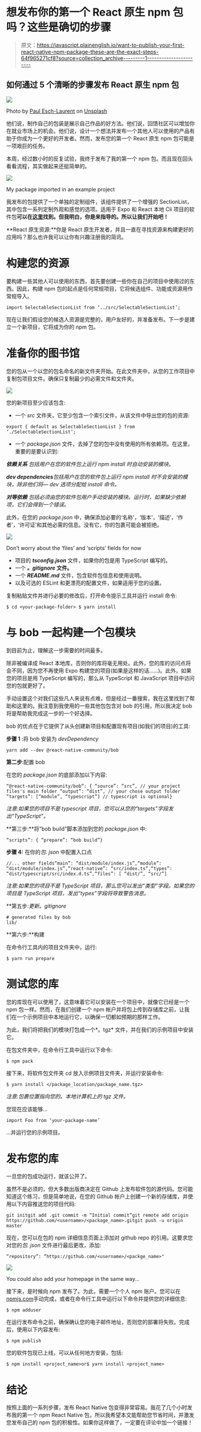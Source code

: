 # 想发布你的第一个 React 原生 npm 包吗？这些是确切的步骤

> 原文：<https://javascript.plainenglish.io/want-to-publish-your-first-react-native-npm-package-these-are-the-exact-steps-64f965271cf8?source=collection_archive---------1----------------------->

## 如何通过 5 个清晰的步骤发布 React 原生 npm 包

![](img/696a890dc7e6410b371a13dfcd39f81d.png)

Photo by [Paul Esch-Laurent](https://unsplash.com/@pinjasaur?utm_source=unsplash&utm_medium=referral&utm_content=creditCopyText) on [Unsplash](https://unsplash.com/s/photos/npm?utm_source=unsplash&utm_medium=referral&utm_content=creditCopyText)

他们说，制作自己的包装是展示自己作品的好方法。他们说，回馈社区可以增加你在就业市场上的机会。他们说，设计一个想法并发布一个其他人可以使用的产品有助于你成为一个更好的开发者。然而，发布您的第一个 React 原生 npm 包可能是一项艰巨的任务。

本周，经过数小时的反复试验，我终于发布了我的第一个 npm 包。而且现在回头看看流程，其实做起来还挺简单的。

![](img/601652ee46887fde54e33996d0ea5e57.png)

My package imported in an example project

我发布的包提供了一个单独的定制组件，该组件提供了一个增强的 SectionList，其中包含一系列定制外观和感觉的选项。适用于 Expo 和 React 本地 Cli 项目的软件包**可以在[这里](https://github.com/hongkouHenk/react-native-expo-interactive-section-list)找到。但我明白，你是来指导的。所以让我们开始吧！**

**React 原生资源:**你是 React 原生开发者，并且一直在寻找资源来构建更好的应用吗？那么也许我可以让你有兴趣注册我的简讯。

# 构建您的资源

要构建一些其他人可以使用的东西，首先要创建一些你在自己的项目中使用过的东西。因此，构建 npm 包的起点是任何常规项目，它将候选组件、功能或资源用作常规导入。

```
import SelectableSectionList from ‘../src/SelectableSectionList’;
```

现在让我们假设您的候选人资源是完整的，用户友好的，并准备发布。下一步是建立一个新项目，它将成为你的 npm 包。

# 准备你的图书馆

您的包从一个以您的包名命名的新文件夹开始。在此文件夹中，从您的工作项目中复制包项目文件。确保只复制最少的必需文件和文件夹。

![](img/ee2d0b399640691929b7dc4d03e3d5b3.png)

您的新项目至少应该包含:

*   一个 *src* 文件夹，它至少包含一个索引文件，从该文件中导出您的包的资源:

```
export { default as SelectableSectionList } from ‘./SelectableSectionList’;
```

*   一个 *package.json* 文件，去掉了您的包中没有使用的所有依赖项。在这里，重要的是要认识到:

***依赖关系*** *包括用户在您的软件包上运行 npm install 时自动安装的模块。*

***dev dependencies****包括用户在您的软件包上运行 npm install 时不会安装的模块，除非他们将— dev 选项分配给 install 命令。*

***对等依赖*** *包括必须由您的软件包用户手动安装的模块。运行时，如果缺少依赖项，它们会得到一个错误。*

此外，在您的 *package.json* 中，确保添加必要的‘名称’，‘版本’，‘描述’，‘作者’，‘许可证’和其他必需的信息。没有它，你的包裹可能会被拒绝。

![](img/49a77ee9ac26c44a80ec2b47ad0ff7a9.png)

Don’t worry about the ‘files’ and ‘scripts’ fields for now

*   项目的 ***tsconfig.json*** 文件，如果你的包是用 TypeScript 编写的。
*   一个 ***。gitignore* 文件。**
*   一个 ***README.md*** 文件，包含软件包信息和使用说明。
*   以及可选的 ESLint 和更漂亮的配置文件，如果适用于您的设置。

复制粘贴文件并进行必要的修改后，打开命令提示工具并运行 install 命令:

```
$ cd <your-package-folder> $ yarn install
```

# 与 bob 一起构建一个包模块

到目前为止，理解这一步需要的时间最多。

除非被编译成 React 本地库，否则你的库将毫无用处。此外，您的库的访问点将会不同，因为您不再使用 Expo 构建您的项目(如果是这样的话……)。此外，如果您的项目是用 TypeScript 编写的，那么从 TypeScript 和 JavaScript 项目中访问您的包就更好了。

手动设置这个对我们这些凡人来说有点难，但是经过一番搜索，我在这里找到了帮助和这里的。我注意到我使用的一些其他包包含对 bob 的引用，所以我决定 bob 将是帮助我完成这一步的一个好选择。

bob 的优点在于它提供了从头创建新项目和配置现有项目(如我们的项目)的工具:

**步骤 1** :将 bob 安装为 *devDependency*

```
yarn add --dev @react-native-community/bob
```

**第二步**:配置 bob

在您的 *package.json* 的底部添加以下内容:

```
“@react-native-community/bob”: { “source”: “src”, // your project files's main folder “output”: “dist”, // your chose output folder “targets”: [“module”, “typescript”] // typescript is optional}
```

*注意:如果您的项目不是 typescript 项目，您可以从您的“targets”字段发出“TypeScript”。*

**第三步:**将“bob build”脚本添加到您的 *package.json* 中:

```
“scripts”: { “prepare”: “bob build”}
```

**步骤 4:** 在你的*包. json* 中配置入口点

```
//... other fields“main”: “dist/module/index.js”,“module”: “dist/module/index.js”,“react-native”: “src/index.ts”,“types”: “dist/typescript/src/index.d.ts”,“files”: [ “dist/”, “src/”]
```

*注意:如果您的项目不是 TypeScript 项目，那么您可以发出“类型”字段。如果您的项目是 TypeScript 项目，发出“types”字段将导致警告消息。*

**第五步:**更新*。gitignore*

```
# generated files by bob
lib/
```

**第六步:**构建

在命令行工具内的项目文件夹中，运行:

```
$ yarn run prepare
```

# 测试您的库

您的库现在可以使用了，这意味着它可以安装在一个项目中，就像它已经是一个 npm 包一样。然而，在我们创建一个 npm 帐户并将包上传到存储库之前，让我们在一个示例项目中本地运行它，以确保一切都如预期的那样工作。

为此，我们将把我们的模块打包成一个*。tgz* 文件，并在我们的示例项目中安装它。

在包文件夹中，在命令行工具中运行以下命令:

```
$ npm pack
```

接下来，将软件包文件夹 cd 放入示例项目文件夹，并运行安装命令:

```
$ yarn install </package_location/package_name.tgz>
```

*注意:包裹位置指向您的。本地计算机上的 tgz 文件。*

您现在应该能够…

```
import Foo from ‘your-package-name’
```

…并运行您的示例项目。

# 发布您的库

一旦您的包成功运行，就该公开了。

虽然不是必须的，但大多数出版商决定在 Github 上发布软件包的源代码。您可能知道这个练习，但是简单地说，在您的 Github 帐户上创建一个新的存储库，并使用以下内容推送您的项目代码:

```
git initgit add .git commit -m “Initial commit”git remote add origin https://github.com/<username>/<package_name>.gitgit push -u origin master
```

现在，您可以在包的 npm 详细信息页面上添加对 github repo 的引用。这要求您对您的*包. json* 文件进行最后更改，添加:

```
“repository”: “https://github.com/<username>/<packge_name>"
```

![](img/71b1ce8a2e3f860a68dfd0a2cc9ede8a.png)

You could also add your homepage in the same way…

接下来，是时候向 npm 发布了。为此，需要一个个人 npm 账户。您可以在[npmjs.com](https://www.npmjs.com/signup)手动完成，或者在命令行工具中运行以下命令并提供您的详细信息:

```
$ npm adduser
```

在运行发布命令之前，确保确认您的电子邮件地址，否则您的部署将失败。完成后，使用以下内容发布:

```
$ npm publish
```

您的软件包现已上线，可以从任何地方安装，包括:

```
$ npm install <project_name>or$ yarn install <project_name>
```

# 结论

按照上面的一系列步骤，发布 React Native 包变得非常容易。我花了几个小时发布我的第一个 npm React Native 包，所以我希望本文能帮助您节省时间，并激发您发布自己的 npm 包的积极性。如果你这样做了，一定要在评论中加一个链接！